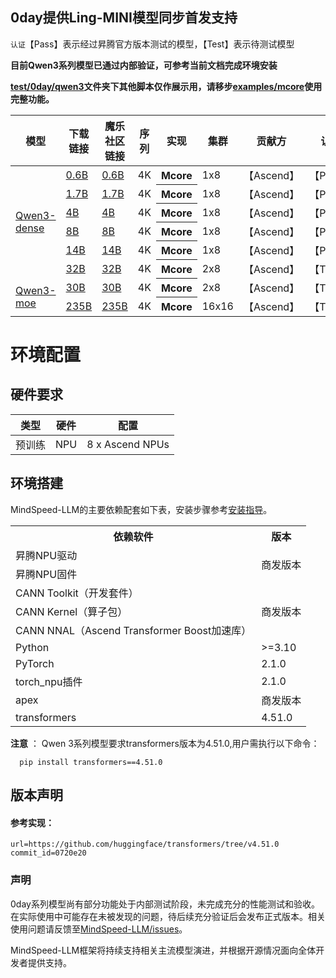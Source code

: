 ## 0day提供Ling-MINI模型同步首发支持

`认证`【Pass】表示经过昇腾官方版本测试的模型，【Test】表示待测试模型

**目前Qwen3系列模型已通过内部验证，可参考当前文档完成环境安装**

**[test/0day/qwen3](../qwen3/)文件夹下其他脚本仅作展示用，请移步[examples/mcore](../../../examples/mcore)使用完整功能。**


<table>
  <thead>
    <tr>
      <th>模型</th>
      <th>下载链接</th>
      <th>魔乐社区链接</th>
      <th>序列</th>
      <th>实现</th>
      <th>集群</th>
      <th>贡献方</th>
      <th>认证</th>
    </tr>
  </thead>
  <tbody>
    <tr>
      <td rowspan="6"> <a href="../../../examples/mcore/qwen3/">Qwen3-dense</a> </td>
      <td><a href="https://huggingface.co/Qwen/Qwen3-0.6B-Base">0.6B</a></td>
      <td><a href="https://modelers.cn/models/MindSpeed/Qwen3-0.6B-Base">0.6B</a></td>
      <td> 4K </td>
      <th> Mcore </th>
      <td> 1x8 </td>
      <td>【Ascend】</td>
      <td>【Pass】</td>
    </tr>
    <tr>
      <td><a href="https://huggingface.co/Qwen/Qwen3-1.7B-Base">1.7B</a></td>
      <td><a href="https://modelers.cn/models/MindSpeed/Qwen3-1.7B-Base">1.7B</a></td>
      <td> 4K </td>
      <th> Mcore </th>
      <td> 1x8 </td>
      <td>【Ascend】</td>
      <td>【Pass】</td>
    </tr>
    <tr>
      <td><a href="https://huggingface.co/Qwen/Qwen3-4B-Base">4B</a></td>
      <td><a href="https://modelers.cn/models/MindSpeed/Qwen3-4B-Base">4B</a></td>
      <td> 4K </td>
      <th> Mcore </th>
      <td> 1x8 </td>
      <td>【Ascend】</td>
      <td>【Pass】</td>
    </tr>
    <tr>
      <td><a href="https://huggingface.co/Qwen/Qwen3-8B-Base">8B</a></td>
      <td><a href="https://modelers.cn/models/MindSpeed/Qwen3-8B-Base">8B</a></td>
      <td> 4K </td>
      <th> Mcore </th>
      <td> 1x8 </td>
      <td>【Ascend】</td>
      <td>【Pass】</td>
    </tr>
    <tr>
      <td><a href="https://huggingface.co/Qwen/Qwen3-14B-Base">14B</a></td>
      <td><a href="https://modelers.cn/models/MindSpeed/Qwen3-14B-Base">14B</a></td>
      <td> 4K </td>
      <th> Mcore </th>
      <td> 1x8 </td>
      <td>【Ascend】</td>
      <td>【Pass】</td>
    </tr>
    <tr>
      <td><a href="https://huggingface.co/Qwen/Qwen3-32B">32B</a></td>
      <td><a href="https://modelers.cn/models/MindSpeed/Qwen3-32B">32B</a></td>
      <td> 4K </td>
      <th> Mcore </th>
      <td> 2x8 </td>
      <td>【Ascend】</td>
      <td>【Test】</td>
    </tr>
    <tr>
      <td rowspan="2"> <a href="../../../examples/mcore/qwen3_moe/">Qwen3-moe</a> </td>
      <td><a href="https://huggingface.co/Qwen/Qwen3-30B-A3B-Base">30B</a></td>
      <td><a href="https://modelers.cn/models/MindSpeed/Qwen3-30B-A3B-Base">30B</a></td>
      <td> 4K </td>
      <th> Mcore </th>
      <td> 2x8 </td>
      <td>【Ascend】</td>
      <td>【Test】</td>
    </tr>
    <tr>
      <td><a href="https://huggingface.co/Qwen/Qwen3-235B-A22B">235B</a></td>
      <td><a href="https://modelers.cn/models/MindSpeed/Qwen3-235B-A22B">235B</a></td>
      <td> 4K </td>
      <th> Mcore </th>
      <td> 16x16 </td>
      <td>【Ascend】</td>
      <td>【Test】</td>
    </tr>
  </tbody>
</table>


# 环境配置

## 硬件要求


|类型|  硬件 |       配置        |
|:---:|:---:|:---------------:|
|预训练| NPU | 8 x Ascend NPUs |

## 环境搭建

MindSpeed-LLM的主要依赖配套如下表，安装步骤参考[安装指导](../../../docs/pytorch/install_guide.md)。

<table>
  <tr>
    <th>依赖软件</th>
    <th>版本</th>
  </tr>
  <tr>
    <td>昇腾NPU驱动</td>
    <td rowspan="2">商发版本</td>
  <tr>
    <td>昇腾NPU固件</td>
  </tr>
  <tr>
    <td>CANN Toolkit（开发套件）</td>
      <td rowspan="3">商发版本</td>
  </tr>
  <tr>
    <td>CANN Kernel（算子包）</td>
  </tr>
  <tr>
    <td>CANN NNAL（Ascend Transformer Boost加速库）</td>
  </tr>
  <tr>
  </tr>
  <tr>
    <td>Python</td>
    <td>>=3.10</td>
  </tr>
  <tr>
    <td>PyTorch</td>
    <td>2.1.0</td>
  </tr>
  <tr>
    <td>torch_npu插件</td>
    <td >2.1.0</td>
  </tr>
  <tr>
    <td>apex</td>
    <td >商发版本</td>
  </tr>
  <tr>
    <td>transformers</td>
    <td >4.51.0</td>
  </tr>
</table>



**注意** ： Qwen 3系列模型要求transformers版本为4.51.0,用户需执行以下命令：

```
  pip install transformers==4.51.0
```

## 版本声明

#### 参考实现：
```shell
url=https://github.com/huggingface/transformers/tree/v4.51.0
commit_id=0720e20
```

### 声明

0day系列模型尚有部分功能处于内部测试阶段，未完成充分的性能测试和验收。在实际使用中可能存在未被发现的问题，待后续充分验证后会发布正式版本。相关使用问题请反馈至[MindSpeed-LLM/issues](https://gitee.com/ascend/MindSpeed-LLM/issues)。

MindSpeed-LLM框架将持续支持相关主流模型演进，并根据开源情况面向全体开发者提供支持。